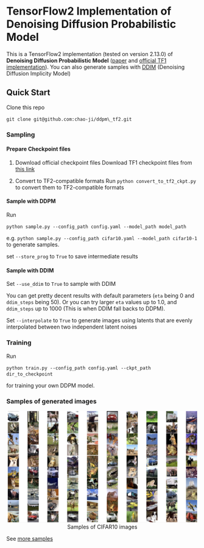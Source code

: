 # TensorFlow2 Implementation of Denoising Diffusion Probabilistic Model


This is a TensorFlow2 implementation (tested on version 2.13.0) of **Denoising Diffusion Probabilistic Model** ([paper](https://arxiv.org/abs/2006.11239) and [official TF1 implementation](https://github.com/hojonathanho/diffusion)). You can also generate samples with [DDIM](https://arxiv.org/abs/2010.02502) (Denoising Diffusion Implicity Model)

## Quick Start

Clone this repo
```
git clone git@github.com:chao-ji/ddpm\_tf2.git
```

### Sampling

#### Prepare Checkpoint files

1. Download official checkpoint files
Download TF1 checkpoint files from [this link](https://www.dropbox.com/sh/pm6tn31da21yrx4/AABWKZnBzIROmDjGxpB6vn6Ja)

2. Convert to TF2-compatible formats
Run `python convert_to_tf2_ckpt.py` to convert them to TF2-compatible formats

#### Sample with DDPM 

Run

```
python sample.py --config_path config.yaml --model_path model_path
``` 

e.g. `python sample.py --config_path cifar10.yaml --model_path cifar10-1` to generate samples.

set `--store_prog` to `True` to save intermediate results


#### Sample with DDIM

Set `--use_ddim` to `True` to sample with DDIM

You can get pretty decent results with default parameters (`eta` being 0 and `ddim_steps` being 50). Or you can try larger `eta` values up to 1.0, and `ddim_steps` up to 1000 (This is when DDIM fall backs to DDPM).  

Set `--interpolate` to `True` to generate images using latents that are evenly interpolated between two independent latent noises

### Training
Run
```
python train.py --config_path config.yaml --ckpt_path dir_to_checkpoint
```
for training your own DDPM model.

### Samples of generated images

<p align="center">
  <img src="samples/cifar10.jpg" width="1200">

  <br>
  Samples of CIFAR10 images

</p>


See [more samples]("samples/")

